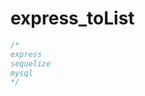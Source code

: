<!--
 * @Author: shouxie
 * @Date: 2020-06-24 11:49:16
 * @Description: 
--> 
# express_toList

```js
/*
express
sequelize
mysql
*/
```